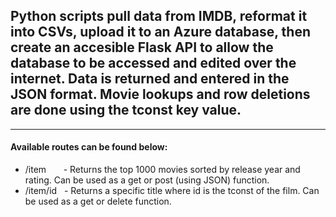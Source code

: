 <h2>Python scripts pull data from IMDB, reformat it into CSVs, upload it to an Azure database, then create an accesible Flask API to allow the database to be accessed and edited over the internet. Data is returned
and entered in the JSON format. Movie lookups and row deletions are done using the tconst key value.</h2>
<hr>
<h4>Available routes can be found below: </h4>
<ul>
  <li>/item&nbsp;&nbsp;&nbsp;&nbsp;&nbsp;&nbsp;&nbsp;-
  Returns the top 1000 movies sorted by release year and rating. Can be used as a get or post 
  (using JSON) function.
  </li>
  <li>/item/id&nbsp;&nbsp;&nbsp;-
  Returns a specific title where id is the tconst of the film. Can be used as a get or delete function.
  </li>
</ul>
